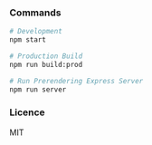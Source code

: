### Commands

```sh
# Development
npm start

# Production Build
npm run build:prod

# Run Prerendering Express Server
npm run server
```

### Licence

MIT

